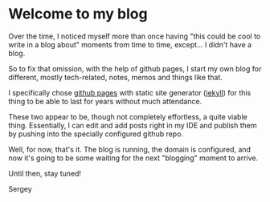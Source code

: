 # Welcome to my blog

Over the time, I noticed myself more than once having "this could be cool to write in a blog about" moments from time to time, except... I didn't have a blog.

So to fix that omission, with the help of github pages, I start my own blog for different, mostly tech-related, notes, memos and things like that.

I specifically chose [github pages](https://pages.github.com/) with static site generator ([jekyll](https://jekyllrb.com/)) for this thing to be able to last for years without much attendance.

These two appear to be, though not completely effortless, a quite viable thing. Essentially, I can edit and add posts right in my IDE and publish them by pushing into the specially configured github repo.

Well, for now, that's it. The blog is running, the domain is configured, and now it's going to be some waiting for the next "blogging" moment to arrive.

Until then, stay tuned!

Sergey